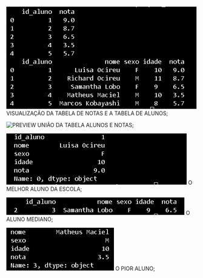 
![PREVIEW](TabelaDeNotasAlunos.png)
  VISUALIZAÇÃO DA TABELA DE NOTAS E A TABELA DE ALUNOS;

![PREVIEW](UniãoDasTabelasIDAlunosNotas.png)
  UNIÃO DA TABELA ALUNOS E NOTAS;

![PREVIEW](melhoraluno.png)
   O MELHOR ALUNO DA ESCOLA;

![PREVIEW](mediano.png)
   O ALUNO MEDIANO;

![PREVIEW](pior.png)
   O PIOR ALUNO;




